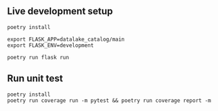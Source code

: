 ## Live development setup

```shell
poetry install

export FLASK_APP=datalake_catalog/main
export FLASK_ENV=development

poetry run flask run
```

## Run unit test

```shell
poetry install
poetry run coverage run -m pytest && poetry run coverage report -m
```